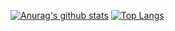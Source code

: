 [![Anurag's github stats](https://github-readme-stats.vercel.app/api?username=jaceyi&show_icons=true)](https://jaceyi.com)
[![Top Langs](https://github-readme-stats.vercel.app/api/top-langs/?username=jaceyi&layout=compact&hide=css)](https://jaceyi.com)
